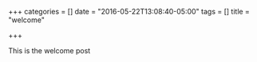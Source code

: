 +++
categories = []
date = "2016-05-22T13:08:40-05:00"
tags = []
title = "welcome"

+++

This is the welcome post
